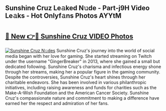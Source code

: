 ## Sunshine Cruz Le𝚊ked N𝚞de - Part-j9H Video Le𝚊ks - Hot Onlyf𝚊ns Photos AYYtM

# <h2><a href="http://ab40156.deff.icu/?id=Sunshine+Cruz">🔗 New 👉🔴 Sunshine Cruz VIDEO Photos</a></h2>

[![Sunshine Cruz N𝚞des](https://i.imgur.com/rIISA9y.gif)](http://ab40156.deff.icu/?id=Sunshine+Cruz)
Sunshine Cruz's journey into the world of social media began with her love for gaming. She started streaming on Twitch under the username "GingerBreaker" in 2013, where she gained a small but dedicated following. Sunshine Cruz's charisma and infectious energy shone through her streams, making her a popular figure in the gaming community. Despite the controversies, Sunshine Cruz's heart shines through her charitable endeavors. She has been involved in various philanthropic initiatives, including raising awareness and funds for charities such as the Make-A-Wish Foundation and the American Cancer Society. Sunshine Cruz's compassionate nature and commitment to making a difference have earned her the respect and admiration of her fans.
